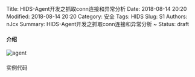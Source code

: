 Title: HIDS-Agent开发之抓取conn连接和异常分析 
Date: 2018-08-14 20:20
Modified: 2018-08-14 20:20
Category: 安全
Tags: HIDS
Slug: S1
Authors: nJcx
Summary: HIDS-Agent开发之抓取conn连接和异常分析 ~
Status: draft


#### 介绍

![agent](../images/xxx.png)
#### 


#### 


#### 


#### 


####  



实例代码


```go


```




